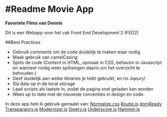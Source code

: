 #Readme Movie App
=============================
**Favoriete Films van Dennis**


Dit is een Webapp voor het vak Front End Development 2 (FED2)


##Best Practices
* Gebruik comments om de code duidelijk te maken waar nodig
* Maak gebruik van camelCasing
* Splits de code (Content in HTML, opmaak in CSS, behavior in  Javascript en wanneer nodig weer splitsingen daarin om het  overzicht te behouden.)
* Geef duidelijk aan welke libraries je hebt gebruikt, en no Jqeury!
* Sla data op in de local storage
* Laad scripts als laatste in, zodat de pagina snel geladen kan worden
* Wees up to date met de nieuwste conventies in design en code.


In deze app heb ik gebruik gemaakt van:
[Normalize.css](http://necolas.github.io/normalize.css/)
[Routie.js](http://projects.jga.me/routie/)
[domReady](https://github.com/ded/domready)
[Transparancy.js](https://github.com/leonidas/transparency)
[Modernizer.js](http://modernizr.com/)
[Qwery.js](https://github.com/ded/qwery)
[Underscore.js](http://underscorejs.org/)
[Hammer.js](http://hammerjs.github.io/)